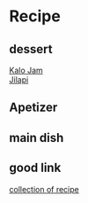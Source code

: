 # Recipe  

## dessert  

[Kalo Jam](kalo_jam.md)  
[Jilapi](jilapi.md)  


## Apetizer 


## main dish  



## good link

[collection of recipe](https://www.banglarecipes.com.au/)  
